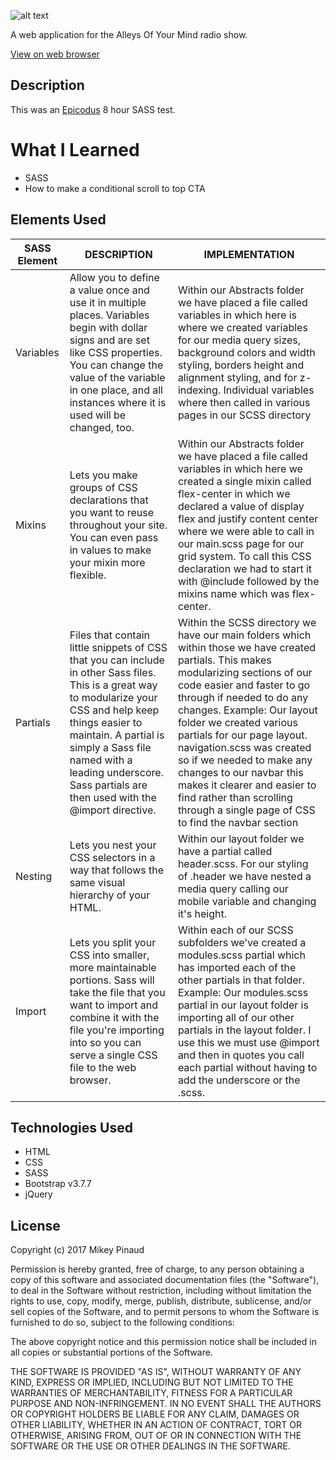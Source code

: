 ![alt text](https://github.com/mpinaud/alleys-of-your-mind-version-2/blob/master/img/logo/aoym-logo.png)

A web application for the Alleys Of Your Mind radio show.

[View on web browser](https://mpinaud.github.io/alleysofyourmind/)

## Description

This was an [Epicodus](https://www.epicodus.com/) 8 hour SASS test.

# What I Learned

* SASS
* How to make a conditional scroll to top CTA

## Elements Used

<table>
  <thead>
    <tr>
      <th>SASS Element</th>
      <th>DESCRIPTION</th>
      <th>IMPLEMENTATION</th>
    </tr>
  </thead>
  <tbody>
    <tr>
      <td>Variables</td>
      <td>Allow you to define a value once and use it in multiple places. Variables begin with dollar signs and are set like CSS properties. You can change the value of the variable in one place, and all instances where it is used will be changed, too.</td>
      <td>Within our Abstracts folder we have placed a file called variables in which here is where we created variables for our media query sizes, background colors and width styling, borders height and alignment styling, and for z-indexing. Individual variables where then called in various pages in our SCSS directory</td>
    </tr>
    <tr>
      <td>Mixins</td>
      <td>Lets you make groups of CSS declarations that you want to reuse throughout your site. You can even pass in values to make your mixin more flexible.</td>
      <td>Within our Abstracts folder we have placed a file called variables in which here we created a single mixin called flex-center in which we declared a value of display flex and justify content center where we were able to call in our main.scss page for our grid system. To call this CSS declaration we had to start it with @include followed by the mixins name which was flex-center.</td>
    </tr>
    <tr>
      <td>Partials</td>
      <td>Files that contain little snippets of CSS that you can include in other Sass files. This is a great way to modularize your CSS and help keep things easier to maintain. A partial is simply a Sass file named with a leading underscore. Sass partials are then used with the @import directive.</td>
      <td>Within the SCSS directory we have our main folders which within those we have created partials. This makes modularizing sections of our code easier and faster to go through if needed to do any changes. Example: Our layout folder we created various partials for our page layout. navigation.scss was created so if we needed to make any changes to our navbar this makes it clearer and easier to find rather than scrolling through a single page of CSS to find the navbar section</td>
    </tr>
    <tr>
      <td>Nesting</td>
      <td>Lets you nest your CSS selectors in a way that follows the same visual hierarchy of your HTML.</td>
      <td>Within our layout folder we have a partial called header.scss. For our styling of .header we have nested a media query calling our mobile variable and changing it's height.</td>
    </tr>
    <tr>
      <td>Import</td>
      <td>Lets you split your CSS into smaller, more maintainable portions. Sass will take the file that you want to import and combine it with the file you're importing into so you can serve a single CSS file to the web browser.</td>
      <td>Within each of our SCSS subfolders we've created a modules.scss partial which has imported each of the other partials in that folder. Example: Our modules.scss partial in our layout folder is importing all of our other partials in the layout folder. I use this we must use @import and then in quotes you call each partial without having to add the underscore or the .scss.</td>
    </tr>
  </tbody>
</table>

## Technologies Used

  * HTML
  * CSS
  * SASS
  * Bootstrap v3.7.7
  * jQuery

## License

Copyright (c) 2017 Mikey Pinaud

Permission is hereby granted, free of charge, to any person obtaining a copy
of this software and associated documentation files (the "Software"), to deal
in the Software without restriction, including without limitation the rights
to use, copy, modify, merge, publish, distribute, sublicense, and/or sell
copies of the Software, and to permit persons to whom the Software is
furnished to do so, subject to the following conditions:

The above copyright notice and this permission notice shall be included in all
copies or substantial portions of the Software.

THE SOFTWARE IS PROVIDED "AS IS", WITHOUT WARRANTY OF ANY KIND, EXPRESS OR
IMPLIED, INCLUDING BUT NOT LIMITED TO THE WARRANTIES OF MERCHANTABILITY,
FITNESS FOR A PARTICULAR PURPOSE AND NON-INFRINGEMENT. IN NO EVENT SHALL THE
AUTHORS OR COPYRIGHT HOLDERS BE LIABLE FOR ANY CLAIM, DAMAGES OR OTHER
LIABILITY, WHETHER IN AN ACTION OF CONTRACT, TORT OR OTHERWISE, ARISING FROM,
OUT OF OR IN CONNECTION WITH THE SOFTWARE OR THE USE OR OTHER DEALINGS IN THE
SOFTWARE.
